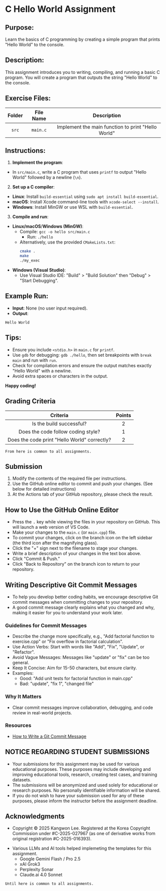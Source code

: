 # C Hello World Assignment

## Purpose:
Learn the basics of C programming by creating a simple program that prints "Hello World" to the console.

## Description:
This assignment introduces you to writing, compiling, and running a basic C program. You will create a program that outputs the string "Hello World" to the console.

## Exercise Files:
| Folder | File Name | Description |
|:------:|:---------:|:-----------:|
| `src`  | `main.c` | Implement the main function to print "Hello World" |

## Instructions:
1. **Implement the program**:
  - In `src/main.c`, write a C program that uses `printf` to output "Hello World" followed by a newline (`\n`).
2. **Set up a C compiler**:
  - **Linux**: Install `build-essential` using `sudo apt install build-essential`.
  - **macOS**: Install Xcode command-line tools with `xcode-select --install`.
  - **Windows**: Install MinGW or use WSL with `build-essential`.
3. **Compile and run**:
  - **Linux/macOS**/**Windows (MinGW)**:
    - Compile: `gcc -o hello src/main.c`
      - Run: `./hello`
    - Alternatively, use the provided `CMakeLists.txt`:
      ```sh
      cmake .
      make
      ./my_exec
      ```
  - **Windows (Visual Studio)**:
    - Use Visual Studio IDE: "Build" > "Build Solution" then "Debug" > "Start Debugging".

## Example Run:
* **Input**: None (no user input required).
* **Output**:
```
Hello World
```

## Tips:
- Ensure you include `<stdio.h>` in `main.c` for `printf`.
- Use `gdb` for debugging: `gdb ./hello`, then set breakpoints with `break main` and run with `run`.
- Check for compilation errors and ensure the output matches exactly "Hello World" with a newline.
- Avoid extra spaces or characters in the output.

**Happy coding!**

## Grading Criteria
| Criteria | Points |
|:--------:|:------:|
| Is the build successful? | 2 |
| Does the code follow coding style? | 1 |
| Does the code print "Hello World" correctly? | 2 |

``From here is common to all assignments.``

## Submission
1. Modify the contents of the required file per instructions.
2. Use the GitHub online editor to commit and push your changes. (See below for detailed instructions)
3. At the Actions tab of your GitHub repository, please check the result.

## How to Use the GitHub Online Editor
* Press the <kbd>.</kbd> key while viewing the files in your repository on GitHub. This will launch a web version of VS Code.
* Make your changes to the `main.c` (or `main.cpp`) file.
* To commit your changes, click on the branch icon on the left sidebar (the third icon after the magnifying glass).
* Click the "+" sign next to the filename to stage your changes.
* Write a brief description of your changes in the text box above.
* Click "Commit & Push."
* Click "Back to Repository" on the branch icon to return to your repository.

## Writing Descriptive Git Commit Messages
* To help you develop better coding habits, we encourage descriptive Git commit messages when committing changes to your repository.
* A good commit message clearly explains what you changed and why, making it easier for you to understand your work later.

### Guidelines for Commit Messages
* Describe the change more specifically, e.g., "Add factorial function to exercise.cpp" or "Fix overflow in factorial calculation".
* Use Action Verbs: Start with words like "Add", "Fix", "Update", or "Refactor".
* Avoid Vague Messages: Messages like "update" or "fix" can be too general.
* Keep It Concise: Aim for 15-50 characters, but ensure clarity.
* Examples:
  * Good: "Add unit tests for factorial function in main.cpp"
  * Bad: "update", "fix 1", "changed file"

### Why It Matters
* Clear commit messages improve collaboration, debugging, and code review in real-world projects.

### Resources
* [How to Write a Git Commit Message](https://cbea.ms/git-commit/)

## NOTICE REGARDING STUDENT SUBMISSIONS
* Your submissions for this assignment may be used for various educational purposes. These purposes may include developing and improving educational tools, research, creating test cases, and training datasets.
* The submissions will be anonymized and used solely for educational or research purposes. No personally identifiable information will be shared.
* If you do not wish to have your submission used for any of these purposes, please inform the instructor before the assignment deadline.

## Acknowledgments
- Copyright © 2025 Kangwon Lee. Registered at the Korea Copyright Commission under #C-2025-027967 (as one of derivative works from original registration #C-2025-016393).
* Various LLMs and AI tools helped implemeting the templates for this assignment.
  * Google Gemini Flash / Pro 2.5
  * xAI Grok3
  * Perplexity Sonar
  * Claude.ai 4.0 Sonnet

``Until here is common to all assignments.``
